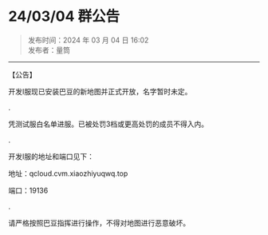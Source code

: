 # 24/03/04 群公告

> 发布时间：2024 年 03 月 04 日 16:02  
  发布者：量筒

---

【公告】

开发I服现已安装巴豆的新地图并正式开放，名字暂时未定。

.

凭测试服白名单进服。已被处罚3档或更高处罚的成员不得入内。

.

开发I服的地址和端口见下：

地址：qcloud.cvm.xiaozhiyuqwq.top

端口：19136

.

请严格按照巴豆指挥进行操作，不得对地图进行恶意破坏。
